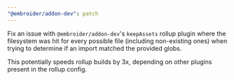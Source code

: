 ```yaml
---
"@embroider/addon-dev": patch
---
```


Fix an issue with `@embroider/addon-dev`'s `keepAssets` rollup plugin where the filesystem was hit for every possible file (including non-existing ones) when trying to determine if an import matched the provided globs.

This potentially speeds rollup builds by 3x, depending on other plugins present in the rollup config.
